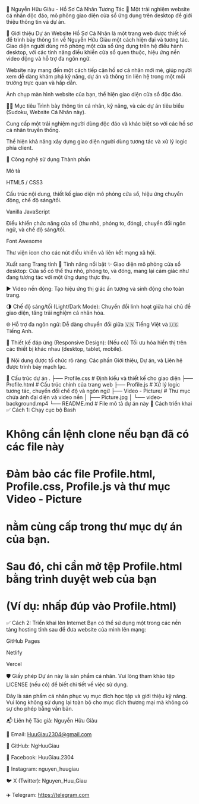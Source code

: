 🌟 Nguyễn Hữu Giàu - Hồ Sơ Cá Nhân Tương Tác 🌟
Một trải nghiệm website cá nhân độc đáo, mô phỏng giao diện cửa sổ ứng dụng trên desktop để giới thiệu thông tin và dự án.

🚀 Giới thiệu
Dự án Website Hồ Sơ Cá Nhân là một trang web được thiết kế để trình bày thông tin về Nguyễn Hữu Giàu một cách hiện đại và tương tác. Giao diện người dùng mô phỏng một cửa sổ ứng dụng trên hệ điều hành desktop, với các tính năng điều khiển cửa sổ quen thuộc, hiệu ứng nền video động và hỗ trợ đa ngôn ngữ.

Website này mang đến một cách tiếp cận hồ sơ cá nhân mới mẻ, giúp người xem dễ dàng khám phá kỹ năng, dự án và thông tin liên hệ trong một môi trường trực quan và hấp dẫn.

Ảnh chụp màn hình website của bạn, thể hiện giao diện cửa sổ độc đáo.

🧑‍💻 Mục tiêu
Trình bày thông tin cá nhân, kỹ năng, và các dự án tiêu biểu (Sudoku, Website Cá Nhân này).

Cung cấp một trải nghiệm người dùng độc đáo và khác biệt so với các hồ sơ cá nhân truyền thống.

Thể hiện khả năng xây dựng giao diện người dùng tương tác và xử lý logic phía client.

🧱 Công nghệ sử dụng
Thành phần

Mô tả

HTML5 / CSS3

Cấu trúc nội dung, thiết kế giao diện mô phỏng cửa sổ, hiệu ứng chuyển động, chế độ sáng/tối.

Vanilla JavaScript

Điều khiển chức năng cửa sổ (thu nhỏ, phóng to, đóng), chuyển đổi ngôn ngữ, và chế độ sáng/tối.

Font Awesome

Thư viện icon cho các nút điều khiển và liên kết mạng xã hội.


Xuất sang Trang tính
🎯 Tính năng nổi bật
✨ Giao diện mô phỏng cửa sổ desktop: Cửa sổ có thể thu nhỏ, phóng to, và đóng, mang lại cảm giác như đang tương tác với một ứng dụng thực thụ.

▶️ Video nền động: Tạo hiệu ứng thị giác ấn tượng và sinh động cho toàn trang.

🌗 Chế độ sáng/tối (Light/Dark Mode): Chuyển đổi linh hoạt giữa hai chủ đề giao diện, tăng trải nghiệm cá nhân hóa.

🌐 Hỗ trợ đa ngôn ngữ: Dễ dàng chuyển đổi giữa 🇻🇳 Tiếng Việt và 🇺🇸 Tiếng Anh.

📱 Thiết kế đáp ứng (Responsive Design): (Nếu có) Tối ưu hóa hiển thị trên các thiết bị khác nhau (desktop, tablet, mobile).

💬 Nội dung được tổ chức rõ ràng: Các phần Giới thiệu, Dự án, và Liên hệ được trình bày mạch lạc.

📂 Cấu trúc dự án
.
├── Profile.css          # Định kiểu và thiết kế cho giao diện
├── Profile.html         # Cấu trúc chính của trang web
├── Profile.js           # Xử lý logic tương tác, chuyển đổi chế độ và ngôn ngữ
├── Video - Picture/     # Thư mục chứa ảnh đại diện và video nền
│   ├── Picture.jpg
│   └── video-background.mp4
└── README.md            # File mô tả dự án này
🔧 Cách triển khai
✅ Cách 1: Chạy cục bộ
Bash

# Không cần lệnh clone nếu bạn đã có các file này
# Đảm bảo các file Profile.html, Profile.css, Profile.js và thư mục Video - Picture
# nằm cùng cấp trong thư mục dự án của bạn.

# Sau đó, chỉ cần mở tệp Profile.html bằng trình duyệt web của bạn
# (Ví dụ: nhấp đúp vào Profile.html)
✅ Cách 2: Triển khai lên Internet
Bạn có thể sử dụng một trong các nền tảng hosting tĩnh sau để đưa website của mình lên mạng:

GitHub Pages

Netlify

Vercel

🛡️ Giấy phép
Dự án này là sản phẩm cá nhân. Vui lòng tham khảo tệp LICENSE (nếu có) để biết chi tiết về việc sử dụng.

Đây là sản phẩm cá nhân phục vụ mục đích học tập và giới thiệu kỹ năng. Vui lòng không sử dụng lại toàn bộ cho mục đích thương mại mà không có sự cho phép bằng văn bản.

📬 Liên hệ
Tác giả: Nguyễn Hữu Giàu

📧 Email: HuuGiau2304@gmail.com

🐙 GitHub: NgHuuGiau

📘 Facebook: HuuGiau.2304

📸 Instagram: nguyen_huugiau

🐦 X (Twitter): Nguyen_Huu_Giau

✈️ Telegram: https://telegram.com
